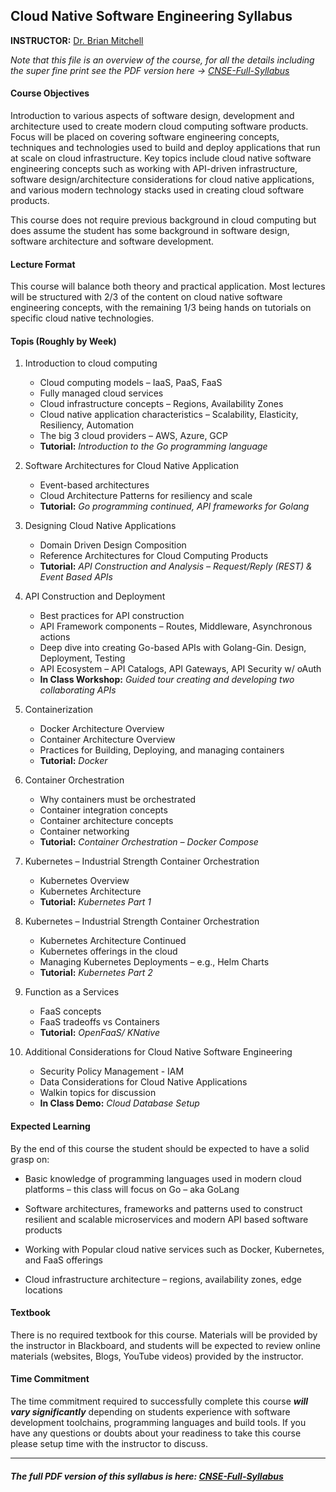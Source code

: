 ## Cloud Native Software Engineering Syllabus

**INSTRUCTOR:** [Dr. Brian Mitchell](https://www.cs.drexel.edu/~bmitchell)

_Note that this file is an overview of the course, for all the details including the super fine print see the PDF version here -> [CNSE-Full-Syllabus](./assets/Cloud-Native-Software-Engineering-Syllabus.pdf)_

#### Course Objectives
Introduction to various aspects of software design, development and architecture used to create modern cloud computing software products.  Focus will be placed on covering software engineering concepts, techniques and technologies used to build and deploy applications that run at scale on cloud infrastructure.  Key topics include cloud native software engineering concepts such as working with API-driven infrastructure, software design/architecture considerations for cloud native applications, and various modern technology stacks used in creating cloud software products.  

This course does not require previous background in cloud computing but does assume the student has some background in software design, software architecture and software development.   

#### Lecture Format
This course will balance both theory and practical application.  Most lectures will be structured with 2/3 of the content on cloud native software engineering concepts, with the remaining 1/3 being hands on tutorials on specific cloud native technologies.  

#### Topis (Roughly by Week)
1.	Introduction to cloud computing
    -	Cloud computing models – IaaS, PaaS, FaaS
    -	Fully managed cloud services
    -	Cloud infrastructure concepts – Regions, Availability Zones
    -	Cloud native application characteristics – Scalability, Elasticity, Resiliency, Automation
    -	The big 3 cloud providers – AWS, Azure, GCP
    -	**Tutorial:** _Introduction to the Go programming language_

2.	Software Architectures for Cloud Native Application
    - Event-based architectures
    - Cloud Architecture Patterns for resiliency and scale
    - **Tutorial:** _Go programming continued, API frameworks for Golang_

3.	Designing Cloud Native Applications
    - Domain Driven Design Composition
    - Reference Architectures for Cloud Computing Products
    - **Tutorial:** _API Construction and Analysis – Request/Reply (REST) & Event Based APIs_

4.	API Construction and Deployment
    - Best practices for API construction
    - API Framework components – Routes, Middleware, Asynchronous actions
    - Deep dive into creating Go-based APIs with Golang-Gin.  Design, Deployment, Testing
    - API Ecosystem – API Catalogs, API Gateways, API Security w/ oAuth
    - **In Class Workshop:**  _Guided tour creating and developing two collaborating APIs_

5.	Containerization
    - Docker Architecture Overview
    - Container Architecture Overview
    - Practices for Building, Deploying, and managing containers
    - **Tutorial:** _Docker_

6.	Container Orchestration
    - Why containers must be orchestrated
    - Container integration concepts
    - Container architecture concepts
    - Container networking 
    - **Tutorial:** _Container Orchestration – Docker Compose_

7.	Kubernetes – Industrial Strength Container Orchestration
    - Kubernetes Overview
    - Kubernetes Architecture
    - **Tutorial:** _Kubernetes Part 1_

8.	Kubernetes – Industrial Strength Container Orchestration
    - Kubernetes Architecture Continued
    - Kubernetes offerings in the cloud
    - Managing Kubernetes Deployments – e.g., Helm Charts
    - **Tutorial:** _Kubernetes Part 2_

9.	Function as a Services
    - FaaS concepts
    - FaaS tradeoffs vs Containers
    - **Tutorial:** _OpenFaaS/ KNative_

10.	Additional Considerations for Cloud Native Software Engineering
    - Security Policy Management - IAM
    - Data Considerations for Cloud Native Applications
    - Walkin topics for discussion
    - **In Class Demo:** _Cloud Database Setup_

#### Expected Learning
By the end of this course the student should be expected to have a solid grasp on:

* Basic knowledge of programming languages used in modern cloud platforms – this class will focus on Go – aka GoLang

* Software architectures, frameworks and patterns used to construct resilient and scalable microservices and modern API based software products

* Working with Popular cloud native services such as Docker, Kubernetes, and FaaS offerings

* Cloud infrastructure architecture – regions, availability zones, edge locations

#### Textbook
There is no required textbook for this course.  Materials will be provided by the instructor in Blackboard, and students will be expected to review online materials (websites, Blogs, YouTube videos) provided by the instructor.

#### Time Commitment
The time commitment required to successfully complete this course **_will vary significantly_** depending on students experience with software development toolchains, programming languages and build tools. If you have any questions or doubts about your readiness to take this course please setup time with the instructor to discuss.

---
##### _The full PDF version of this syllabus is here: [CNSE-Full-Syllabus](./assets/Cloud-Native-Software-Engineering-Syllabus.pdf)_